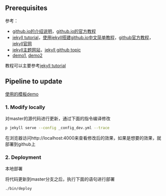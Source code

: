 ## Prerequisites
参考：

- [github.io的介绍说明](https://pages.github.com/)，[github.io的官方教程](https://docs.github.com/en/pages/getting-started-with-github-pages/about-github-pages)
- [jekyll tutorial](https://www.taniarascia.com/make-a-static-website-with-jekyll/)，[使用jekyll搭建github.io中文简单教程](https://blog.csdn.net/tyyytcj/article/details/80880018)，[github官方教程](https://docs.github.com/en/pages/setting-up-a-github-pages-site-with-jekyll)，[jekyll官网](https://jekyllrb.com/)
- [jekyll主题网站](http://jekyllthemes.org/)，[jekyll github topic](https://github.com/topics/jekyll-theme)
- [demo1](https://engcang.github.io/), [demo2](https://epsavlc.github.io/)

教程可以主要参考[jekyll tutorial](https://www.taniarascia.com/make-a-static-website-with-jekyll/)

## Pipeline to update

[使用的模板demo](https://maruan.alshedivat.com/)

### 1. Modify locally

对master的源代码进行更新，通过下面的指令编译修改

```bash
p jekyll serve --config _config_dev.yml --trace
```

在浏览器访问http://localhost:4000来查看修改后的效果，如果是想要的效果，就部署到github上

### 2. Deployment

本地部署

将代码更新到master分支之后，执行下面的语句进行部署
```
./bin/deploy
```

